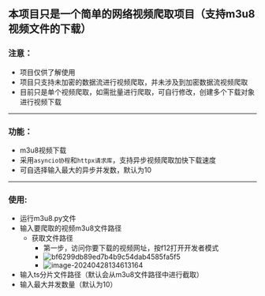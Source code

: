 ## 本项目只是一个简单的网络视频爬取项目（支持m3u8视频文件的下载）

### 注意：

- 项目仅供了解使用
- 项目只支持未加密的数据流进行视频爬取，并未涉及到加密数据流视频爬取
- 目前只是单个视频爬取，如需批量进行爬取，可自行修改，创建多个下载对象进行视频下载

<hr>

### 功能：

- m3u8视频下载
- 采用`asyncio协程`和`httpx请求库`，支持异步视频爬取加快下载速度
- 可自选择输入最大的异步并发数，默认为10

<hr>

### 使用:

- 运行m3u8.py文件
- 输入要爬取的视频m3u8文件路径
  - 获取文件路径
    - 第一步，访问你要下载的视频网址，按f12打开开发者模式
    - ![bf6299db89ed7b4b9c54dab4585fa5f5](C:/Users/zcp00/Documents/Tencent%20Files/3503222760/nt_qq/nt_data/Pic/2024-04/Ori/bf6299db89ed7b4b9c54dab4585fa5f5.png)
    - ![image-20240428134613164](C:/Users/zcp00/AppData/Roaming/Typora/typora-user-images/image-20240428134613164.png)
- 输入ts分片文件路径（默认会从m3u8文件路径中进行截取）
- 输入最大并发数量（默认为10）







